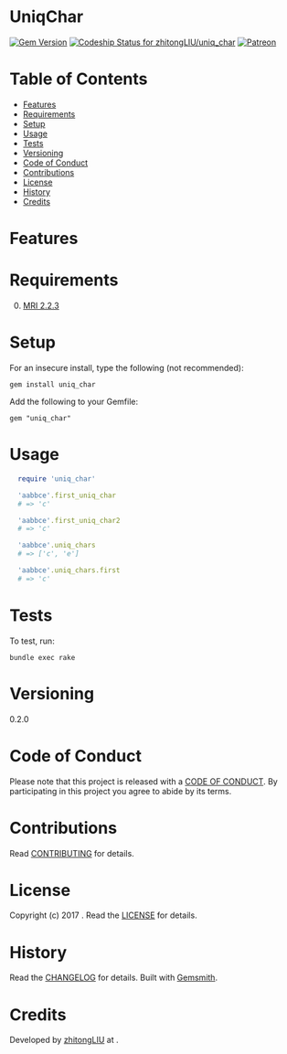 # UniqChar

[![Gem Version](https://badge.fury.io/rb/uniq_char.svg)](http://badge.fury.io/rb/uniq_char)
[![Codeship Status for zhitongLIU/uniq_char](https://app.codeship.com/projects/5217c980-870e-0135-dfbb-66311f7cf82a/status?branch=master)](https://app.codeship.com/projects/248262)
[![Patreon](https://img.shields.io/badge/patreon-donate-brightgreen.svg)](https://www.patreon.com/)

<!-- Tocer[start]: Auto-generated, don't remove. -->

# Table of Contents

- [Features](#features)
- [Requirements](#requirements)
- [Setup](#setup)
- [Usage](#usage)
- [Tests](#tests)
- [Versioning](#versioning)
- [Code of Conduct](#code-of-conduct)
- [Contributions](#contributions)
- [License](#license)
- [History](#history)
- [Credits](#credits)

<!-- Tocer[finish]: Auto-generated, don't remove. -->

# Features

# Requirements

0. [MRI 2.2.3](https://www.ruby-lang.org)

# Setup

For an insecure install, type the following (not recommended):

    gem install uniq_char

Add the following to your Gemfile:

    gem "uniq_char"

# Usage
```ruby
  require 'uniq_char'

  'aabbce'.first_uniq_char
  # => 'c'

  'aabbce'.first_uniq_char2
  # => 'c'

  'aabbce'.uniq_chars
  # => ['c', 'e']

  'aabbce'.uniq_chars.first
  # => 'c'
```
# Tests

To test, run:

    bundle exec rake

# Versioning
0.2.0

# Code of Conduct

Please note that this project is released with a [CODE OF CONDUCT](CODE_OF_CONDUCT.md). By participating in this project
you agree to abide by its terms.

# Contributions

Read [CONTRIBUTING](CONTRIBUTING.md) for details.

# License

Copyright (c) 2017 []().
Read the [LICENSE](LICENSE.md) for details.

# History

Read the [CHANGELOG](CHANGELOG.md) for details.
Built with [Gemsmith](https://github.com/bkuhlmann/gemsmith).

# Credits

Developed by [zhitongLIU]() at []().
